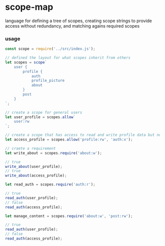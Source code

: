 
# scope-map

language for defining a tree of scopes, creating scope strings to provide access without redundancy, and matching agains required scopes

### usage

```js
const scope = require('../src/index.js');

// defined the layout for what scopes inherit from others
let scopes = scope`
    user {
        profile {
            auth
            profile_picture
            about
        }
        post
    }
`;

// create a scope for general users
let user_profile = scopes.allow`
    user:rw
`;

// create a scope that has access to read and write profile data but not authentication data
let access_profile = scopes.allow('profile:rw', 'auth:x');

// craete a requirement
let write_about = scopes.require('about:w');

// true
write_about(user_profile);
// true
write_about(access_profile);

let read_auth = scopes.require('auth:r');

// true
read_auth(user_profile);
// false
read_auth(access_profile);

let manage_content = scopes.require('about:w', 'post:rw');

// true
read_auth(user_profile);
// false
read_auth(access_profile);
```